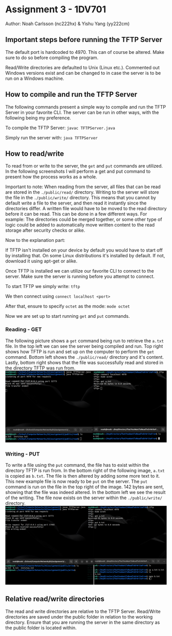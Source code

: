 # Assignment 3 - 1DV701

Author: Noah Carlsson (nc222hx) & Yishu Yang (yy222cm)

## Important steps before running the TFTP Server

The default port is hardcoded to 4970.
This can of course be altered.
Make sure to do so before compiling the program.

Read/Write directories are defaulted to Unix (Linux etc.).
Commented out Windows versions exist and can be changed to in case the server is to be run on a Windows machine.

## How to compile and run the TFTP Server

The following commands present a simple way to compile and run the TFTP Server in your favorite CLI.
The server can be run in other ways, with the following being my preference.

To compile the TFTP Server: `javac TFTPServer.java`

Simply run the server with: `java TFTPServer`

## How to read/write

To read from or write to the server, the `get` and `put` commands are utilized.
In the following screenshots I will perform a get and put command to present how the process works as a whole.

Important to note:
When reading from the server, all files that can be read are stored in the `./public/read/` directory.
Writing to the server will store the file in the `./public/write/` directory.
This means that you cannot by default write a file to the server, and then read it instantly since the directories differ.
A written file would have to be moved to the read directory before it can be read.
This can be done in a few different ways.
For example:
The directories could be merged together, or some other type of logic could be added to automatically move written content to the read storage after security checks or alike.

Now to the explanation part:

If TFTP isn't installed on your device by default you would have to start off by installing that.
On some Linux distributions it's installed by default.
If not, download it using apt-get or alike.

Once TFTP is installed we can utilize our favorite CLI to connect to the server.
Make sure the server is running before you attempt to connect.

To start TFTP we simply write: `tftp`

We then connect using `connect localhost <port>`

After that, ensure to specify `octet` as the mode: `mode octet`

Now we are set up to start running `get` and `put` commands.

### Reading - GET

The following picture shows a `get` command being run to retrieve the `a.txt` file.
In the top left we can see the server being compiled and run.
Top right shows how TFTP is run and set up on the computer to perform the `get` command.
Bottom left shows the `./public/read/` directory and it's content.
Lastly, bottom right shows that the file was successfully read and stored in the directory TFTP was run from.
![TFTP-Read](images/1-TFTP-Read.png)

### Writing - PUT

To write a file using the `put` command, the file has to exist within the directory TFTP is run from.
In the bottom right of the following image, `a.txt` is copied as `b.txt`.
The file is then altered by adding some more text to it.
This new example file is now ready to be `put` on the server.
The `put` command is run on the file in the top right of the image.
142 bytes are sent, showing that the file was indeed altered.
In the bottom left we see the result of the writing.
The file now exists on the server within the `./public/write/` directory.
![TFTP-Write](images/2-TFTP-Write.png)

## Relative read/write directories

The read and write directories are relative to the TFTP Server.
Read/Write directories are saved under the public folder in relation to the working directory.
Ensure that you are running the server in the same directory as the public folder is located within.
